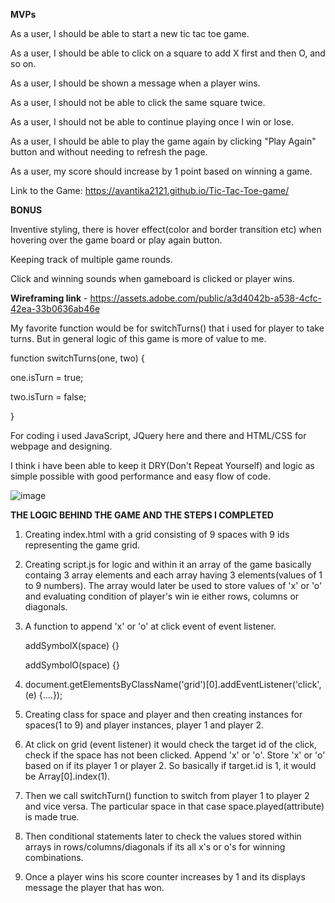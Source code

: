 **MVPs**

As a user, I should be able to start a new tic tac toe game.

As a user, I should be able to click on a square to add X first and then O, and so on.

As a user, I should be shown a message when a player wins.

As a user, I should not be able to click the same square twice.

As a user, I should not be able to continue playing once I win or lose.

As a user, I should be able to play the game again by clicking "Play Again" button and without needing to refresh the page.

As a user, my score should increase by 1 point based on winning a game.

Link to the Game: https://avantika2121.github.io/Tic-Tac-Toe-game/


**BONUS**

Inventive styling, there is hover effect(color and border transition etc) when hovering over the game board or play again button.

Keeping track of multiple game rounds.

Click and winning sounds when gameboard is clicked or player wins.



**Wireframing link** - https://assets.adobe.com/public/a3d4042b-a538-4cfc-42ea-33b0636ab46e

My favorite function would be for switchTurns() that i used for player to take turns. But in general logic of this game is more of value to me.

function switchTurns(one, two) {

one.isTurn = true;

two.isTurn = false;

}

For coding i used JavaScript, JQuery here and there and HTML/CSS for webpage and designing.

I think i have been able to keep it DRY(Don't Repeat Yourself) and logic as simple possible with good performance and easy flow of code.

![image](https://user-images.githubusercontent.com/94148009/144143772-a9de50b2-4636-4095-a506-1249905a5aa3.png)



  **THE LOGIC BEHIND THE GAME AND THE STEPS I COMPLETED**
  
  1. Creating index.html with a grid consisting of 9 spaces with 9 ids representing the game grid.
  2. Creating script.js for logic and within it an array of the game basically containg 3 array elements and each array having 3 elements(values      of 1 to 9          numbers). The array would later be used to store values of 'x' or 'o' and evaluating condition of player's win ie either rows,          columns or diagonals.
  3. A function to append 'x' or 'o' at click event of event listener.
     
     addSymbolX(space) {}

     addSymbolO(space) {}

  4. document.getElementsByClassName('grid')[0].addEventListener('click', (e) {....});
  5. Creating class for space and player and then creating instances for spaces(1 to 9) and player instances, player 1 and player 2.
  6. At click on grid (event listener) it would check the target id of the click, check if the space has not been clicked. Append 'x' or 'o'.          Store 'x' or     'o' based on if its player 1 or player 2. So basically if target.id is 1, it would be Array[0].index(1).
  7. Then we call switchTurn() function to switch from player 1 to player 2 and vice versa. The particular space in that case                                            space.played(attribute) is made true.
  8. Then conditional statements later to check the values stored within arrays in rows/columns/diagonals if its all x's or o's for winning            combinations.
  9. Once a player wins his score counter increases by 1 and its displays message the player that has won.
  

